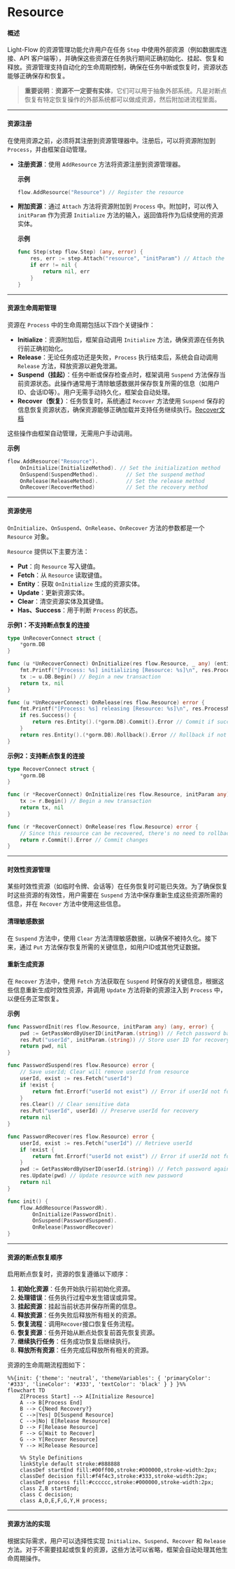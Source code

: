 # Resource

#### 概述

Light-Flow 的资源管理功能允许用户在任务 `Step` 中使用外部资源（例如数据库连接、API 客户端等），并确保这些资源在任务执行期间正确初始化、挂起、恢复和释放。资源管理支持自动化的生命周期控制，确保在任务中断或恢复时，资源状态能够正确保存和恢复。

> **重要说明**：**资源不一定要有实体**，它们可以用于抽象外部系统。凡是对断点恢复有特定恢复操作的外部系统都可以做成资源，然后附加进流程里面。

---

#### 资源注册

在使用资源之前，必须将其注册到资源管理器中。注册后，可以将资源附加到 `Process`，并由框架自动管理。

- **注册资源**：使用 `AddResource` 方法将资源注册到资源管理器。

  **示例**

  ```go
  flow.AddResource("Resource") // Register the resource
  ```

- **附加资源**：通过 `Attach` 方法将资源附加到 `Process` 中。附加时，可以传入 `initParam` 作为资源 `Initialize` 方法的输入，返回值将作为后续使用的资源实体。

  **示例**

  ```go
  func Step(step flow.Step) (any, error) {
      res, err := step.Attach("resource", "initParam") // Attach the resource with initialization parameters
      if err != nil {
          return nil, err
      }
  }
  ```

---

#### 资源生命周期管理

资源在 `Process` 中的生命周期包括以下四个关键操作：

- **Initialize**：资源附加后，框架自动调用 `Initialize` 方法，确保资源在任务执行前正确初始化。
- **Release**：无论任务成功还是失败，`Process` 执行结束后，系统会自动调用 `Release` 方法，释放资源以避免泄漏。
- **Suspend（挂起）**：任务中断或保存检查点时，框架调用 `Suspend` 方法保存当前资源状态。此操作通常用于清除敏感数据并保存恢复所需的信息（如用户ID、会话ID等）。用户无需手动持久化，框架会自动处理。
- **Recover（恢复）**：任务恢复时，系统通过 `Recover` 方法使用 `Suspend` 保存的信息恢复资源状态，确保资源能够正确加载并支持任务继续执行。[Recover文档](./Recover.cn.md)

这些操作由框架自动管理，无需用户手动调用。

**示例**

```go
flow.AddResource("Resource").
    OnInitialize(InitializeMethod). // Set the initialization method
    OnSuspend(SuspendMethod).         // Set the suspend method
    OnRelease(ReleaseMethod).         // Set the release method
    OnRecover(RecoverMethod)          // Set the recovery method
```

---

#### 资源使用

`OnInitialize`、`OnSuspend`、`OnRelease`、`OnRecover` 方法的参数都是一个 `Resource` 对象。

`Resource` 提供以下主要方法：

- **Put**：向 `Resource` 写入键值。
- **Fetch**：从 `Resource` 读取键值。
- **Entity**：获取 `OnInitialize` 生成的资源实体。
- **Update**：更新资源实体。
- **Clear**：清空资源实体及其键值。
- **Has、Success**：用于判断 `Process` 的状态。

**示例1：不支持断点恢复的连接**

```go
type UnRecoverConnect struct {
	*gorm.DB
}

func (u *UnRecoverConnect) OnInitialize(res flow.Resource, _ any) (entity any, err error) {
	fmt.Printf("[Process: %s] initializing [Resource: %s]\n", res.ProcessName(), res.Name()) // Log initialization
	tx := u.DB.Begin() // Begin a new transaction
	return tx, nil
}

func (u *UnRecoverConnect) OnRelease(res flow.Resource) error {
	fmt.Printf("[Process: %s] releasing [Resource: %s]\n", res.ProcessName(), res.Name()) // Log resource release
	if res.Success() {
		return res.Entity().(*gorm.DB).Commit().Error // Commit if successful
	}
	return res.Entity().(*gorm.DB).Rollback().Error // Rollback if not successful
}
```

**示例2：支持断点恢复的连接**

```go
type RecoverConnect struct {
	*gorm.DB
}

func (r *RecoverConnect) OnInitialize(res flow.Resource, initParam any) (any, error) {
	tx := r.Begin() // Begin a new transaction
	return tx, nil
}

func (r *RecoverConnect) OnRelease(res flow.Resource) error {
	// Since this resource can be recovered, there's no need to rollback on exception
	return r.Commit().Error // Commit changes
}
```

---

#### 时效性资源管理

某些时效性资源（如临时令牌、会话等）在任务恢复时可能已失效。为了确保恢复时这些资源的有效性，用户需要在 `Suspend` 方法中保存重新生成这些资源所需的信息，并在 `Recover` 方法中使用这些信息。

#### 清理敏感数据

在 `Suspend` 方法中，使用 `Clear` 方法清理敏感数据，以确保不被持久化。接下来，通过 `Put` 方法保存恢复所需的关键信息，如用户ID或其他凭证数据。

#### 重新生成资源

在 `Recover` 方法中，使用 `Fetch` 方法获取在 `Suspend` 时保存的关键信息，根据这些信息重新生成时效性资源，并调用 `Update` 方法将新的资源注入到 `Process` 中，以便任务正常恢复。

**示例**

```go
func PasswordInit(res flow.Resource, initParam any) (any, error) {
	pwd := GetPassWordByUserID(initParam.(string)) // Fetch password based on user ID
	res.Put("userId", initParam.(string)) // Store user ID for recovery
	return pwd, nil
}

func PasswordSuspend(res flow.Resource) error {
	// Save userId; Clear will remove userId from resource
	userId, exist := res.Fetch("userId")
	if !exist {
		return fmt.Errorf("userId not exist") // Error if userId not found
	}
	res.Clear() // Clear sensitive data
	res.Put("userId", userId) // Preserve userId for recovery
	return nil
}

func PasswordRecover(res flow.Resource) error {
	userId, exist := res.Fetch("userId") // Retrieve userId
	if !exist {
		return fmt.Errorf("userId not exist") // Error if userId not found
	}
	pwd := GetPassWordByUserID(userId.(string)) // Fetch password again
	res.Update(pwd) // Update resource with new password
	return nil
}

func init() {
	flow.AddResource(PasswordR).
		OnInitialize(PasswordInit).
		OnSuspend(PasswordSuspend).
		OnRelease(PasswordRecover)
}
```

---

#### 资源的断点恢复顺序

启用断点恢复时，资源的恢复遵循以下顺序：

1. **初始化资源**：任务开始执行前初始化资源。
2. **处理错误**：任务执行过程中发生错误或异常。
3. **挂起资源**：挂起当前状态并保存所需的信息。
4. **释放资源**：任务失败后释放所有相关的资源。
5. **恢复流程**：调用`Recover`接口恢复任务流程。
6. **恢复资源**：任务开始从断点处恢复前首先恢复资源。
7. **继续执行任务**：任务成功恢复后继续执行。
8. **释放所有资源**：任务完成后释放所有相关的资源。

资源的生命周期流程图如下：

```mermaid
%%{init: {'theme': 'neutral', 'themeVariables': { 'primaryColor': '#333', 'lineColor': '#333', 'textColor': 'black' } } }%%
flowchart TD
    Z[Process Start] --> A[Initialize Resource]
    A --> B[Process End]
    B --> C{Need Recovery?}
    C -->|Yes| D[Suspend Resource]
    C -->|No| E[Release Resource]
    D --> F[Release Resource]
    F --> G[Wait to Recover]
    G --> Y[Recover Resource]
    Y --> H[Release Resource]

    %% Style Definitions
    linkStyle default stroke:#888888
    classDef startEnd fill:#00ff00,stroke:#000000,stroke-width:2px;
    classDef decision fill:#f4f4c3,stroke:#333,stroke-width:2px;
    classDef process fill:#cccccc,stroke:#000000,stroke-width:2px;
    class Z,B startEnd;
    class C decision;
    class A,D,E,F,G,Y,H process;
```

---

#### 资源方法的实现

根据实际需求，用户可以选择性实现 `Initialize`、`Suspend`、`Recover` 和 `Release` 方法。对于不需要挂起或恢复的资源，这些方法可以省略，框架会自动处理其他生命周期操作。


